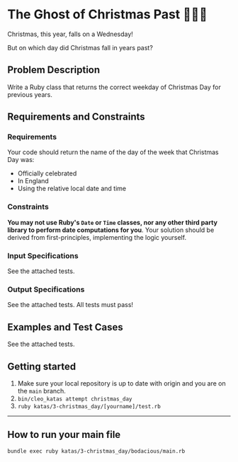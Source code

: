 # The Ghost of Christmas Past 🎅🎄👻

Christmas, this year, falls on a Wednesday! 

But on which day did Christmas fall in years past?

## Problem Description

Write a Ruby class that returns the correct weekday of Christmas Day for previous years.  

## Requirements and Constraints

### Requirements 

Your code should return the name of the day of the week that Christmas Day was:
- Officially celebrated
- In England
- Using the relative local date and time

### Constraints 

**You may not use Ruby's `Date` or `Time` classes, nor any other third party library to perform date computations for you**. Your solution should be derived from first-principles, implementing the logic yourself.

### Input Specifications

See the attached tests.

### Output Specifications

See the attached tests. All tests must pass!

## Examples and Test Cases

See the attached tests.

## Getting started 

1. Make sure your local repository is up to date with origin and you are on the `main` branch.
2. `bin/cleo_katas attempt christmas_day`
3. `ruby katas/3-christmas_day/[yourname]/test.rb`


--- 

## How to run your main file 

```
bundle exec ruby katas/3-christmas_day/bodacious/main.rb
```


